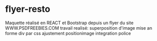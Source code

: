 # flyer-resto
Maquette réalisé en REACT et Bootstrap depuis un flyer du site WWW.PSDFREEBIES.COM
travail realisé:
superposition d'image
mise an forme div par css
ajustement positionimage
integration police
